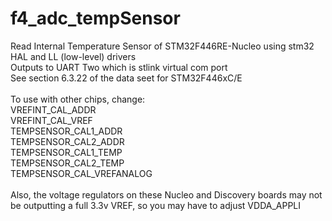 # f4_adc_tempSensor
Read Internal Temperature Sensor of STM32F446RE-Nucleo using stm32 HAL and LL (low-level) drivers<br>
Outputs to UART Two which is stlink virtual com port<br>
See section 6.3.22 of the data seet for STM32F446xC/E<br>
<br>
To use with other chips, change:<br>
VREFINT_CAL_ADDR<br>
VREFINT_CAL_VREF<br>
TEMPSENSOR_CAL1_ADDR<br>
TEMPSENSOR_CAL2_ADDR<br>
TEMPSENSOR_CAL1_TEMP<br>
TEMPSENSOR_CAL2_TEMP<br>
TEMPSENSOR_CAL_VREFANALOG<br>
<br>
Also, the voltage regulators on these Nucleo and Discovery boards may not be outputting a full 3.3v VREF, so you may have to adjust VDDA_APPLI<br>
